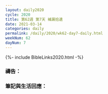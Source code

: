 ```yaml
---
layout: daily2020
cycle: 2020
title: 第62週 第7天 補漏拾遺
date: 2021-03-14
categories: daily
permalink: /daily/2020/wk62-day7-daily.html
weekNum: 62
dayNum: 7
---
```


{%- include BibleLinks2020.html -%}

### 禱告：

### 筆記與生活回應：
